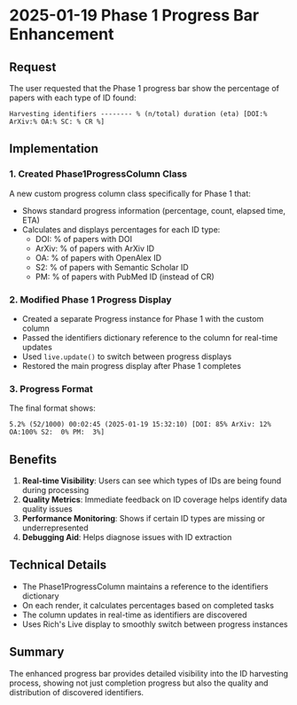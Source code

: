 # 2025-01-19 Phase 1 Progress Bar Enhancement

## Request
The user requested that the Phase 1 progress bar show the percentage of papers with each type of ID found:
```
Harvesting identifiers -------- % (n/total) duration (eta) [DOI:% ArXiv:% OA:% SC: % CR %]
```

## Implementation

### 1. Created Phase1ProgressColumn Class
A new custom progress column class specifically for Phase 1 that:
- Shows standard progress information (percentage, count, elapsed time, ETA)
- Calculates and displays percentages for each ID type:
  - DOI: % of papers with DOI
  - ArXiv: % of papers with ArXiv ID
  - OA: % of papers with OpenAlex ID
  - S2: % of papers with Semantic Scholar ID
  - PM: % of papers with PubMed ID (instead of CR)

### 2. Modified Phase 1 Progress Display
- Created a separate Progress instance for Phase 1 with the custom column
- Passed the identifiers dictionary reference to the column for real-time updates
- Used `live.update()` to switch between progress displays
- Restored the main progress display after Phase 1 completes

### 3. Progress Format
The final format shows:
```
5.2% (52/1000) 00:02:45 (2025-01-19 15:32:10) [DOI: 85% ArXiv: 12% OA:100% S2:  0% PM:  3%]
```

## Benefits
1. **Real-time Visibility**: Users can see which types of IDs are being found during processing
2. **Quality Metrics**: Immediate feedback on ID coverage helps identify data quality issues
3. **Performance Monitoring**: Shows if certain ID types are missing or underrepresented
4. **Debugging Aid**: Helps diagnose issues with ID extraction

## Technical Details
- The Phase1ProgressColumn maintains a reference to the identifiers dictionary
- On each render, it calculates percentages based on completed tasks
- The column updates in real-time as identifiers are discovered
- Uses Rich's Live display to smoothly switch between progress instances

## Summary
The enhanced progress bar provides detailed visibility into the ID harvesting process, showing not just completion progress but also the quality and distribution of discovered identifiers.